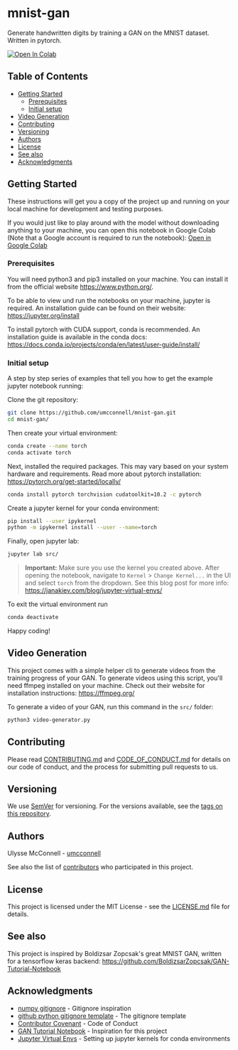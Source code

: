 # mnist-gan

Generate handwritten digits by training a GAN on the MNIST dataset. Written in
pytorch.

[![Open In Colab](https://colab.research.google.com/assets/colab-badge.svg)][1]

## Table of Contents

-   [Getting Started](#getting-started)
    -   [Prerequisites](#prerequisites)
    -   [Initial setup](#initial-setup)
-   [Video Generation](#video-generation)
-   [Contributing](#contributing)
-   [Versioning](#versioning)
-   [Authors](#authors)
-   [License](#license)
-   [See also](#see-also)
-   [Acknowledgments](#acknowledgments)

## Getting Started

These instructions will get you a copy of the project up and running on your
local machine for development and testing purposes.

If you would just like to play around with the model without downloading
anything to your machine, you can open this notebook in Google Colab
(Note that a Google account is required to run the notebook):
[Open in Google Colab][1]

### Prerequisites

You will need python3 and pip3 installed on your machine. You can install it
from the official website https://www.python.org/.

To be able to view und run the notebooks on your machine, jupyter is
required. An installation guide can be found on their website:
https://jupyter.org/install

To install pytorch with CUDA support, conda is recommended. An installation
guide is available in the conda docs:
https://docs.conda.io/projects/conda/en/latest/user-guide/install/

### Initial setup

A step by step series of examples that tell you how to get the example
jupyter notebook running:

Clone the git repository:

```bash
git clone https://github.com/umcconnell/mnist-gan.git
cd mnist-gan/
```

Then create your virtual environment:

```bash
conda create --name torch
conda activate torch
```

Next, installed the required packages. This may vary based on your system
hardware and requirements. Read more about pytorch installation:
https://pytorch.org/get-started/locally/

```bash
conda install pytorch torchvision cudatoolkit=10.2 -c pytorch
```

Create a jupyter kernel for your conda environment:

```bash
pip install --user ipykernel
python -m ipykernel install --user --name=torch
```

Finally, open jupyter lab:

```bash
jupyter lab src/
```

> **Important:**
> Make sure you use the kernel you created above. After opening the notebook,
> navigate to `Kernel` > `Change Kernel...` in the UI and select `torch` from
> the dropdown.
> See this blog post for more info:
> https://janakiev.com/blog/jupyter-virtual-envs/

To exit the virtual environment run

```bash
conda deactivate
```

Happy coding!

## Video Generation

This project comes with a simple helper cli to generate videos from the training
progress of your GAN. To generate videos using this script, you'll need ffmpeg
installed on your machine. Check out their website for installation
instructions: https://ffmpeg.org/

To generate a video of your GAN, run this command in the `src/` folder:

```bash
python3 video-generator.py
```

## Contributing

Please read [CONTRIBUTING.md](CONTRIBUTING.md) and
[CODE_OF_CONDUCT.md](CODE_OF_CONDUCT.md) for details on our code of conduct, and
the process for submitting pull requests to us.

## Versioning

We use [SemVer](http://semver.org/) for versioning. For the versions available,
see the [tags on this repository](https://github.com/umcconnell/mnist-gan/tags).

## Authors

Ulysse McConnell - [umcconnell](https://github.com/umcconnell/)

See also the list of
[contributors](https://github.com/umcconnell/mnist-gan/contributors)
who participated in this project.

## License

This project is licensed under the MIT License - see the
[LICENSE.md](LICENSE.md) file for details.

## See also

This project is inspired by Boldizsar Zopcsak's great MNIST GAN, written for
a tensorflow keras backend:
https://github.com/BoldizsarZopcsak/GAN-Tutorial-Notebook

## Acknowledgments

-   [numpy gitignore](https://github.com/numpy/numpy/blob/master/.gitignore) -
    Gitignore inspiration
-   [github python gitignore template](https://github.com/github/gitignore/blob/master/Python.gitignore) - The gitignore template
-   [Contributor Covenant](https://www.contributor-covenant.org/) - Code of Conduct
-   [GAN Tutorial Notebook](https://github.com/BoldizsarZopcsak/GAN-Tutorial-Notebook) -
    Inspiration for this project
-   [Jupyter Virtual Envs](https://janakiev.com/blog/jupyter-virtual-envs/) -
    Setting up jupyter kernels for conda environments

[1]: http://colab.research.google.com/github/umcconnell/mnist-gan/blob/master
